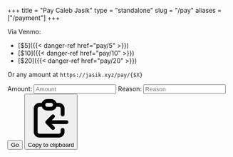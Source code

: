 +++
title = "Pay Caleb Jasik"
type = "standalone"
slug = "/pay"
aliases = ["/payment"]
+++

Via Venmo:

- [$5]({{< danger-ref href="pay/5" >}})
- [$10]({{< danger-ref href="pay/10" >}})
- [$20]({{< danger-ref href="pay/20" >}})

Or any amount at `https://jasik.xyz/pay/{$X}`

<form id="form" class="limit" action="" method="get">
<label for="amount">Amount:</label>
<input id="amount" type="number" placeholder="Amount"></input>
<label for="reason">Reason:</label>
<input id="reason" type="text" placeholder="Reason" limit="500"></input>
<button type="submit">Go</button>
<button id="copy-to-clipboard" type="button"><svg aria-hidden="true" class="w-4 h-4" fill="none" stroke="currentColor" viewBox="0 0 24 24" xmlns="http://www.w3.org/2000/svg"><path stroke-linecap="round" stroke-linejoin="round" stroke-width="2" d="M8 5H6a2 2 0 00-2 2v12a2 2 0 002 2h10a2 2 0 002-2v-1M8 5a2 2 0 002 2h2a2 2 0 002-2M8 5a2 2 0 012-2h2a2 2 0 012 2m0 0h2a2 2 0 012 2v3m2 4H10m0 0l3-3m-3 3l3 3"></path></svg><span class="sr-only">Copy to clipboard</span></button>
</form>
<script>
const copy = function() {
    const amount = document.querySelector("#amount");
    const reason = document.querySelector("#reason");
  navigator.clipboard.writeText(`${window.location.protocol}${window.location.host}/pay/${amount.value}?note=${reason.value}`);
}
const submit = function(event) {
    event.preventDefault();
    const amount = document.querySelector("#amount");
    const reason = document.querySelector("#reason");
  window.location.assign(`${window.location.protocol}//${window.location.host}/pay/${amount.value}?note=${reason.value}`);
}
document.getElementById("copy-to-clipboard").addEventListener("click", copy);
document.getElementById("form").addEventListener("submit", submit);
</script>
